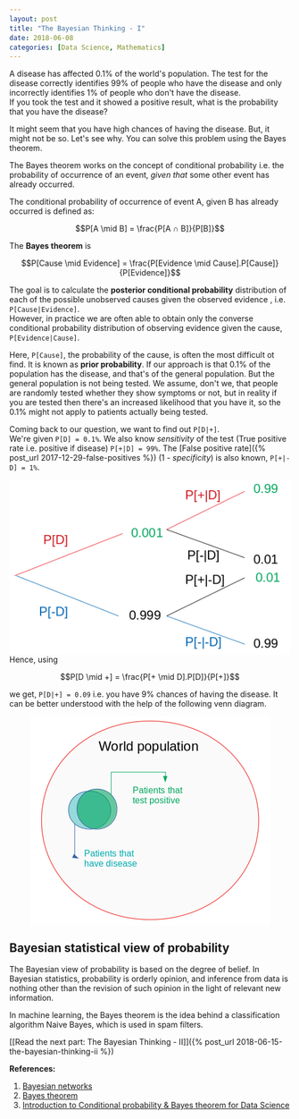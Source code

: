 ```yaml
---
layout: post
title: "The Bayesian Thinking - I"
date: 2018-06-08
categories: [Data Science, Mathematics]
---
```


A disease has affected 0.1% of the world's population.
The test for the disease correctly identifies 99% of people who have the disease and only incorrectly identifies 1% of people who don't have the disease.  
If you took the test and it showed a positive result, what is the probability that you have the disease?

It might seem that you have high chances of having the disease. But, it might not be so. Let's see why. You can solve this problem using the Bayes theorem.

The Bayes theorem works on the concept of conditional probability i.e. the probability of occurrence of an event, *given that* some other event has already occurred.

The conditional probability of occurrence of event A, given B has already occurred is defined as:

$$P[A \mid B] = \frac{P[A ∩ B]}{P[B]}$$

The **Bayes theorem** is

$$P[Cause \mid Evidence] = \frac{P[Evidence \mid Cause].P[Cause]}{P[Evidence]}$$

The goal is to calculate the **posterior conditional probability** distribution of each of the possible unobserved causes given the observed evidence , i.e. `P[Cause|Evidence]`.  
However, in practice we are often able to obtain only the converse conditional probability
distribution of observing evidence given the cause, `P[Evidence|Cause]`.

Here, `P[Cause]`, the probability of the cause, is often the most difficult ot find. It is known as **prior probability**. If our approach is that 0.1% of the population has the disease, and that's of the general population. But the general population is not being tested. We assume, don't we, that people are randomly tested whether they show symptoms or not, but in reality if you are tested then there's an increased likelihood that you have it, so the 0.1% might not apply to patients actually being tested.

Coming back to our question, we want to find out `P[D|+]`.  
We're given `P[D] = 0.1%`. We also know *sensitivity* of the test (True positive rate i.e. positive if disease) `P[+|D] = 99%`. The [False positive rate]({% post_url 2017-12-29-false-positives %}) (1 - *specificity*) is also known, `P[+|-D] = 1%`.

<img src="/img/bayes.png" style="display: block; margin: auto; width: auto; max-width: 100%;">
Hence, using

$$P[D \mid +] = \frac{P[+ \mid D].P[D]}{P[+]}$$

we get, `P[D|+] = 0.09` i.e. you have 9% chances of having the disease. It can be better understood with the help of the following venn diagram.

<img src="/img/bayes_venn.png" style="display: block; margin: auto; width: auto; max-width: 100%;">

## Bayesian statistical view of probability

The Bayesian view of probability is based on the degree of belief. In Bayesian statistics, probability is orderly opinion, and inference from data is nothing other than the revision of such opinion in the light of relevant new information.

In machine learning, the Bayes theorem is the idea behind a classification algorithm Naive Bayes, which is used in spam filters.

[[Read the next part: The Bayesian Thinking - II]]({% post_url 2018-06-15-the-bayesian-thinking-ii %})

**References:**  

1. [Bayesian networks](https://www.bu.edu/sph/files/2014/05/bayesian-networks-final.pdf)
2. [Bayes theorem](https://brilliant.org/wiki/bayes-theorem/)
3. [Introduction to Conditional probability & Bayes theorem for Data Science](https://www.analyticsvidhya.com/blog/2017/03/conditional-probability-bayes-theorem/)

